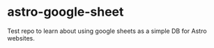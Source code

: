 # astro-google-sheet
Test repo to learn about using google sheets as a simple DB for Astro websites.
